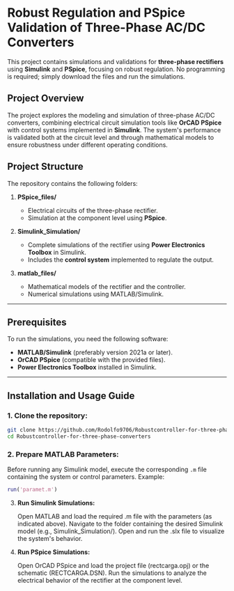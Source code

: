 # **Robust Regulation and PSpice Validation of Three-Phase AC/DC Converters**

This project contains simulations and validations for **three-phase rectifiers** using **Simulink** and **PSpice**, focusing on robust regulation. No programming is required; simply download the files and run the simulations.

## **Project Overview**  
The project explores the modeling and simulation of three-phase AC/DC converters, combining electrical circuit simulation tools like **OrCAD PSpice** with control systems implemented in **Simulink**. The system's performance is validated both at the circuit level and through mathematical models to ensure robustness under different operating conditions.

## **Project Structure**  
The repository contains the following folders:  

1. **PSpice_files/**  
   - Electrical circuits of the three-phase rectifier.
   - Simulation at the component level using **PSpice**.

2. **Simulink_Simulation/**  
   - Complete simulations of the rectifier using **Power Electronics Toolbox** in Simulink.
   - Includes the **control system** implemented to regulate the output.

3. **matlab_files/**  
   - Mathematical models of the rectifier and the controller.
   - Numerical simulations using MATLAB/Simulink.

---

## **Prerequisites**  
To run the simulations, you need the following software:  

- **MATLAB/Simulink** (preferably version 2021a or later).  
- **OrCAD PSpice** (compatible with the provided files).  
- **Power Electronics Toolbox** installed in Simulink.

---

## **Installation and Usage Guide**  

### 1. **Clone the repository:**
   ```bash
   git clone https://github.com/Rodolfo9706/Robustcontroller-for-three-phase-converters.git
   cd Robustcontroller-for-three-phase-converters
```
### 2. **Prepare MATLAB Parameters:**  
Before running any Simulink model, execute the corresponding `.m` file containing the system or control parameters. Example:

```matlab
run('paramet.m')

```

3. **Run Simulink Simulations:**  

    Open MATLAB and load the required .m file with the parameters (as indicated above).
    Navigate to the folder containing the desired Simulink model (e.g., Simulink_Simulation/).
    Open and run the .slx file to visualize the system's behavior.

4. **Run PSpice Simulations:**  

    Open OrCAD PSpice and load the project file (rectcarga.opj) or the schematic (RECTCARGA.DSN).
    Run the simulations to analyze the electrical behavior of the rectifier at the component level.
